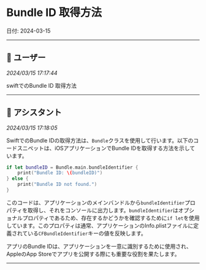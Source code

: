 # Bundle ID 取得方法

日付: 2024-03-15

---

## 👤 ユーザー
*2024/03/15 17:17:44*

swiftでのBundle ID 取得方法

---

## 🤖 アシスタント
*2024/03/15 17:18:05*

SwiftでのBundle IDの取得方法は、`Bundle`クラスを使用して行います。以下のコードスニペットは、iOSアプリケーションでBundle IDを取得する方法を示しています。

```swift
if let bundleID = Bundle.main.bundleIdentifier {
    print("Bundle ID: \(bundleID)")
} else {
    print("Bundle ID not found.")
}
```

このコードは、アプリケーションのメインバンドルから`bundleIdentifier`プロパティを取得し、それをコンソールに出力します。`bundleIdentifier`はオプショナルプロパティであるため、存在するかどうかを確認するために`if let`を使用しています。このプロパティは通常、アプリケーションのInfo.plistファイルに定義されている`CFBundleIdentifier`キーの値を反映します。

アプリのBundle IDは、アプリケーションを一意に識別するために使用され、AppleのApp Storeでアプリを公開する際にも重要な役割を果たします。

---
